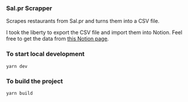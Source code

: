 ### Sal.pr Scrapper

Scrapes restaurants from Sal.pr and turns them into a CSV file.

I took the liberty to export the CSV file and import them into Notion. Feel free to get the data from [this Notion page](https://www.notion.so/itsdarrylnorris/4882cba73bc344179ca3fe0db636c1dd?v=dd0262200b6940a480b97db51fc52013).

### To start local development

```
yarn dev
```

### To build the project

```
yarn build
```
